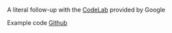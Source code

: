 A literal follow-up with the [CodeLab](https://developer.android.com/codelabs/jetpack-compose-navigation?continue=https%3A%2F%2Fdeveloper.android.com%2Fcourses%2Fpathways%2Fcompose%23codelab-https%3A%2F%2Fdeveloper.android.com%2Fcodelabs%2Fjetpack-compose-navigation#0) provided by Google

Example code [Github](https://github.com/googlecodelabs/android-compose-codelabs)